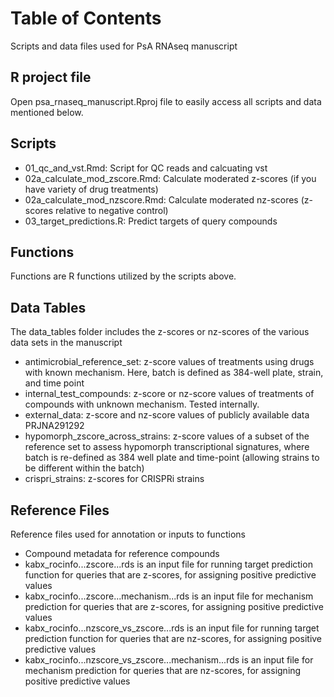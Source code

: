 # Table of Contents
Scripts and data files used for PsA RNAseq manuscript

## R project file
Open psa_rnaseq_manuscript.Rproj file to easily access all scripts and data mentioned below.

## Scripts
* 01_qc_and_vst.Rmd: Script for QC reads and calcuating vst</li>
* 02a_calculate_mod_zscore.Rmd: Calculate moderated z-scores (if you have variety of drug treatments)</li>
* 02a_calculate_mod_nzscore.Rmd: Calculate moderated nz-scores (z-scores relative to negative control)</li>
* 03_target_predictions.R: Predict targets of query compounds</li>

## Functions
Functions are R functions utilized by the scripts above.

## Data Tables
The data_tables folder includes the z-scores or nz-scores of the various data sets in the manuscript
* antimicrobial_reference_set: z-score values of treatments using drugs with known mechanism. Here, batch is defined as 384-well plate, strain, and time point
* internal_test_compounds: z-score or nz-score values of treatments of compounds with unknown mechanism. Tested internally.
* external_data: z-score and nz-score values of publicly available data PRJNA291292
* hypomorph_zscore_across_strains: z-score values of a subset of the reference set to assess hypomorph transcriptional signatures, where batch is re-defined as 384 well plate and time-point (allowing strains to be different within the batch)
* crispri_strains: z-scores for CRISPRi strains

## Reference Files
Reference files used for annotation or inputs to functions
* Compound metadata for reference compounds
* kabx_rocinfo...zscore...rds is an input file for running target prediction function for queries that are z-scores, for assigning positive predictive values
* kabx_rocinfo...zscore...mechanism...rds is an input file for mechanism prediction for queries that are z-scores, for assigning positive predictive values
* kabx_rocinfo...nzscore_vs_zscore...rds is an input file for running target prediction function for queries that are nz-scores, for assigning positive predictive values
* kabx_rocinfo...nzscore_vs_zscore...mechanism...rds is an input file for mechanism prediction for queries that are nz-scores, for assigning positive predictive values
